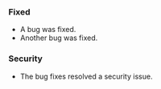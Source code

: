 
### Fixed

- A bug was fixed.
- Another bug was fixed.

### Security

- The bug fixes resolved a security issue.
